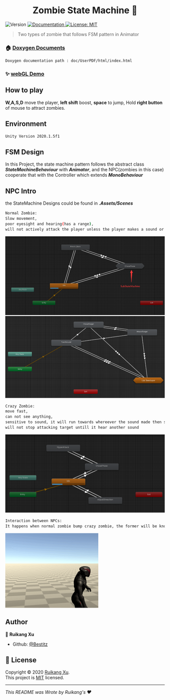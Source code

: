 <h1 align="center">Zombie State Machine 👋</h1>
<p>
  <img alt="Version" src="https://img.shields.io/badge/version-V0.1-blue.svg?cacheSeconds=2592000" />
  <a href="doc/UserPDF/html/index.html" target="_blank">
    <img alt="Documentation" src="https://img.shields.io/badge/documentation-yes-brightgreen.svg" />
  </a>
  <a href="todo" target="_blank">
    <img alt="License: MIT" src="https://img.shields.io/badge/License-MIT-yellow.svg" />
  </a>
</p>

> Two types of zombie that follows FSM pattern in Animator

### 🏠 [Doxygen Documents](#)
```sh
Doxygen documentation path : doc/UserPDF/html/index.html
```

### ✨ [webGL Demo](https://monsterlady.github.io/ZombieNPC/)

## How to play

**W,A,S,D** move the player, **left shift** boost, **space** to jump,
Hold **right button** of mouse to attract zombies.

## Environment

```sh
Unity Version 2020.1.5f1
```
## FSM Design
In this Project, the state machine pattern follows the abstract class ***StateMachineBehaviour*** with ***Animator***,
and the NPC(zombies in this case) cooperate that with the Controller which extends ***MonoBehaviour***

## NPC Intro
the StateMachine Designs could be found in ***.Assets/Scenes***
```sh
Normal Zombie: 
Slow movement, 
poor eyesight and hearing(has a range), 
will not actively attack the player unless the player makes a sound or being bumped
```
![avatar](https://github.com/monsterlady/ZombieNPC/blob/master/doc/NormalZombie1.png)
![avatar](https://github.com/monsterlady/ZombieNPC/blob/master/doc/normalZombie2.png)
```sh
Crazy Zombie:
move fast,
can not see anything,
sensitive to sound, it will run towards whereever the sound made then starting to attack
will not stop attacking target untill it hear another sound
```
![avatar](https://github.com/monsterlady/ZombieNPC/blob/master/doc/crazyZombieState.png)

```sh
Interaction between NPCs:
It happens when normal zombie bump crazy zombie, the former will be knocked back, the latter will adjust direction to aviod being bothered.
```
![avatar](https://github.com/monsterlady/ZombieNPC/blob/master/doc/GIF%202020-10-2%2020-45-35.gif)

## Author

👤 **Ruikang Xu**

* Github: [@Bestitz](https://github.com/monsterlady)



## 📝 License

Copyright © 2020 [Ruikang Xu](https://github.com/Bestitz).<br />
This project is [MIT](https://github.com/monsterlady/ZombieNPC/blob/master/LICENSE) licensed.

***
_This README was Wrote by Ruikang's ❤️_
